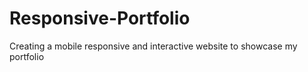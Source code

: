 # Responsive-Portfolio
Creating a mobile responsive and interactive website to showcase my portfolio
